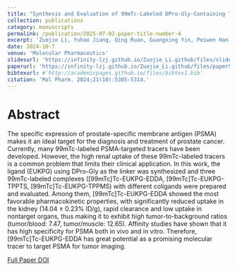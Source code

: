 ```yaml
---
title: "Synthesis and Evaluation of 99mTc-Labeled DPro-Gly-Containing Tracers Targeting PSMA"
collection: publications
category: manuscripts
permalink: /publication/2025-07-02-paper-title-number-4
excerpt: 'Zuojie Li, Yuhao Jiang, Qing Ruan, Guangxing Yin, Peiwen Han, Xiaojiang Duan, Junbo Zhang'
date: 2024-10-7
venue: 'Molecular Pharmaceutics'
slidesurl: 'https://infinity-lzj.github.io/Zuojie_Li.github/files/slides3.pdf'
paperurl: 'https://infinity-lzj.github.io/Zuojie_Li.github/files/paper5.pdf'
bibtexurl: #'http://academicpages.github.io/files/bibtex1.bib'
citation: 'Mol Pharm. 2024;21(10):5305-5314.'
---
```

# Abstract
The specific expression of prostate-specific membrane antigen (PSMA) makes it an ideal target for the diagnosis and treatment of prostate cancer. Currently, many 99mTc-labeled PSMA-targeted tracers have been developed. However, the high renal uptake of these 99mTc-labeled tracers is a common problem that limits their clinical application. In this work, the ligand (EUKPG) using DPro-Gly as the linker was synthesized and three 99mTc-labeled complexes ([99mTc]Tc-EUKPG-EDDA, [99mTc]Tc-EUKPG-TPPTS, [99mTc]Tc-EUKPG-TPPMS) with different coligands were prepared and evaluated. Among them, [99mTc]Tc-EUKPG-EDDA showed the most favorable pharmacokinetic properties, with significantly reduced uptake in the kidney (14.04 ± 0.23% ID/g), rapid clearance and low uptake in nontarget organs, thus making it to exhibit high tumor-to-background ratios (tumor/blood: 7.47, tumor/muscle: 12.65). Affinity studies have shown that it has high specificity for PSMA both in vivo and in vitro. Therefore, [99mTc]Tc-EUKPG-EDDA has great potential as a promising molecular tracer to target PSMA for tumor imaging.


[Full Paper DOI](https://pubs.acs.org/doi/10.1021/acs.molpharmaceut.4c00799)
